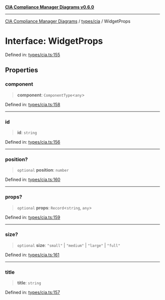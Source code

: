 [**CIA Compliance Manager Diagrams v0.6.0**](../../../README.md)

***

[CIA Compliance Manager Diagrams](../../../modules.md) / [types/cia](../README.md) / WidgetProps

# Interface: WidgetProps

Defined in: [types/cia.ts:155](https://github.com/step-security-bot/cia-compliance-manager/blob/8fd9c10973b52d0d78d7f90b0376987bfdcead6f/src/types/cia.ts#L155)

## Properties

### component

> **component**: `ComponentType`\<`any`\>

Defined in: [types/cia.ts:158](https://github.com/step-security-bot/cia-compliance-manager/blob/8fd9c10973b52d0d78d7f90b0376987bfdcead6f/src/types/cia.ts#L158)

***

### id

> **id**: `string`

Defined in: [types/cia.ts:156](https://github.com/step-security-bot/cia-compliance-manager/blob/8fd9c10973b52d0d78d7f90b0376987bfdcead6f/src/types/cia.ts#L156)

***

### position?

> `optional` **position**: `number`

Defined in: [types/cia.ts:160](https://github.com/step-security-bot/cia-compliance-manager/blob/8fd9c10973b52d0d78d7f90b0376987bfdcead6f/src/types/cia.ts#L160)

***

### props?

> `optional` **props**: `Record`\<`string`, `any`\>

Defined in: [types/cia.ts:159](https://github.com/step-security-bot/cia-compliance-manager/blob/8fd9c10973b52d0d78d7f90b0376987bfdcead6f/src/types/cia.ts#L159)

***

### size?

> `optional` **size**: `"small"` \| `"medium"` \| `"large"` \| `"full"`

Defined in: [types/cia.ts:161](https://github.com/step-security-bot/cia-compliance-manager/blob/8fd9c10973b52d0d78d7f90b0376987bfdcead6f/src/types/cia.ts#L161)

***

### title

> **title**: `string`

Defined in: [types/cia.ts:157](https://github.com/step-security-bot/cia-compliance-manager/blob/8fd9c10973b52d0d78d7f90b0376987bfdcead6f/src/types/cia.ts#L157)
